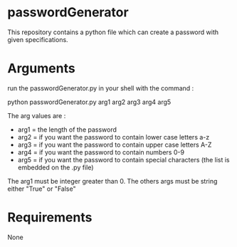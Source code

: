 # passwordGenerator

This repository contains a python file which can create a password with given specifications.

# Arguments

run the passwordGenerator.py in your shell with the command :

python passwordGenerator.py arg1 arg2 arg3 arg4 arg5 

The arg values are :

<ul>
	<li>arg1 = the length of the password</li>
	<li>arg2 = if you want the password to contain lower case letters a-z</li>
	<li>arg3 = if you want the password to contain upper case letters A-Z</li>
	<li>arg4 = if you want the password to contain numbers 0-9</li>
	<li>arg5 = if you want the password to contain special characters (the list is embedded on the .py file)</li>
</ul>

The arg1 must be integer greater than 0.
The others args must be string either "True" or "False"


# Requirements

None
 
